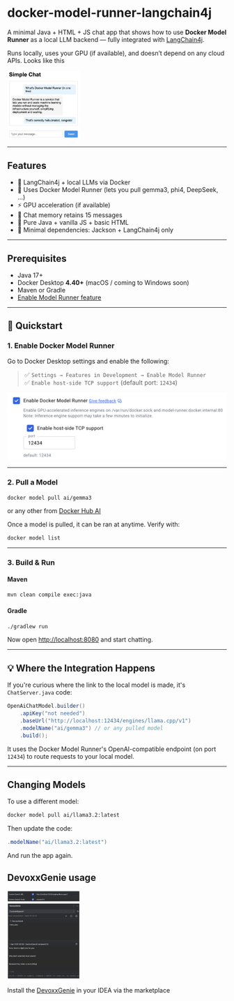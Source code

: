 # docker-model-runner-langchain4j

A minimal Java + HTML + JS chat app that shows how to use **Docker Model Runner** as a local LLM backend — fully integrated with [LangChain4j](https://github.com/langchain4j/langchain4j).

Runs locally, uses your GPU (if available), and doesn’t depend on any cloud APIs. Looks like this

<img src="img/screenshot-app.png" alt="Chat App Screenshot" width="33%" />

---

## Features

- 🧠 LangChain4j + local LLMs via Docker
- 🐳 Uses Docker Model Runner (lets you pull gemma3, phi4, DeepSeek, ...)
- ⚡ GPU acceleration (if available)
- 🔂 Chat memory retains 15 messages
- 🍃 Pure Java + vanilla JS + basic HTML
- 🧰 Minimal dependencies: Jackson + LangChain4j only

---

## Prerequisites

- Java 17+
- Docker Desktop **4.40+** (macOS / coming to Windows soon)
- Maven or Gradle
- [Enable Model Runner feature](#enable-docker-model-runner)

---

## 🚀 Quickstart

### 1. Enable Docker Model Runner

Go to Docker Desktop settings and enable the following:

> ✅ `Settings → Features in Development → Enable Model Runner`  
> ✅ `Enable host-side TCP support` (default port: `12434`)

![Model Runner Settings](img/model-runner-settings.png)

---

### 2. Pull a Model

```bash
docker model pull ai/gemma3
```
or any other from [Docker Hub AI](https://hub.docker.com/r/ai/)

Once a model is pulled, it can be ran at anytime. Verify with:

```bash
docker model list
```

---

### 3. Build & Run

#### Maven

```bash
mvn clean compile exec:java
```

#### Gradle

```bash
./gradlew run
```

Now open [http://localhost:8080](http://localhost:8080) and start chatting.

---

## 💡 Where the Integration Happens

If you're curious where the link to the local model is made, it's `ChatServer.java` code:

```java
OpenAiChatModel.builder()
    .apiKey("not needed")
    .baseUrl("http://localhost:12434/engines/llama.cpp/v1")
    .modelName("ai/gemma3") // or any pulled model
    .build();
```

It uses the Docker Model Runner's OpenAI-compatible endpoint (on port `12434`) to route requests to your local model.

---

## Changing Models

To use a different model:

```bash
docker model pull ai/llama3.2:latest
```

Then update the code:

```java
.modelName("ai/llama3.2:latest")
```

And run the app again.

## DevoxxGenie usage

<img src="img/DevoxxGenie.png" alt="DevoxxGenie Setup" width="33%" />

Install the [DevoxxGenie](https://github.com/devoxx/DevoxxGenieIDEAPlugin) in your IDEA via the marketplace